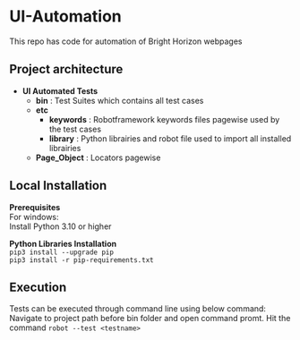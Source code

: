 # UI-Automation
This repo has code for automation of Bright Horizon webpages
## Project architecture
  * **UI Automated Tests**
    * **bin** : Test Suites which contains all test cases
    * **etc**
        * **keywords** : Robotframework keywords files pagewise used by the test cases 
        * **library** : Python librairies and robot file used to import all installed librairies
	* **Page_Object** : Locators pagewise      


## Local Installation

**Prerequisites**  
For windows:  
Install Python 3.10 or higher

**Python Libraries Installation**  
`pip3 install --upgrade pip`  
`pip3 install -r pip-requirements.txt` 

## Execution
Tests can be executed through command line using below command:  
Navigate to project path before bin folder and open command promt. Hit the command
`robot --test <testname>`



